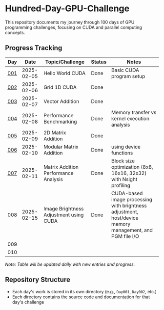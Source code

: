 # Hundred-Day-GPU-Challenge

This repository documents my journey through 100 days of GPU programming challenges, focusing on CUDA and parallel computing concepts.

## Progress Tracking

| Day | Date | Topic/Challenge | Status | Notes |
|-----|------|----------------|--------|-------|
| [001](./Day001/hello_world.cu) |2025-02-05 | Hello World CUDA | Done | Basic CUDA program setup |
| [002](./Day002/grid_1D.cu) |2025-02-06 | Grid 1D CUDA | Done |  |
| [003](./Day003/vector_add.cu) |2025-02-07 | Vector Addition | Done |  |
| [004](./Day004/benchmarking.cu) |2025-02-08 | Performance Benchmarking | Done | Memory transfer vs kernel execution analysis |
| [005](./Day005/README.md) |2025-02-09 | 2D Matrix Addition | Done |  |
| [006](./Day006/README.md) |2025-02-10 | Modular Matrix Addition | Done | using device functions |
| [007](./Day007/README.md) |2025-02-11 | Matrix Addition Performance Analysis | Done | Block size optimization (8x8, 16x16, 32x32) with Nsight profiling |
| 008 | 2025-02-15 | Image Brightness Adjustment using CUDA | Done | CUDA-based image processing with brightness adjustment, host/device memory management, and PGM file I/O |
| 009 | | | | |
| 010 | | | | |

*Note: Table will be updated daily with new entries and progress.*

## Repository Structure
- Each day's work is stored in its own directory (e.g., `Day001`, `Day002`, etc.)
- Each directory contains the source code and documentation for that day's challenge